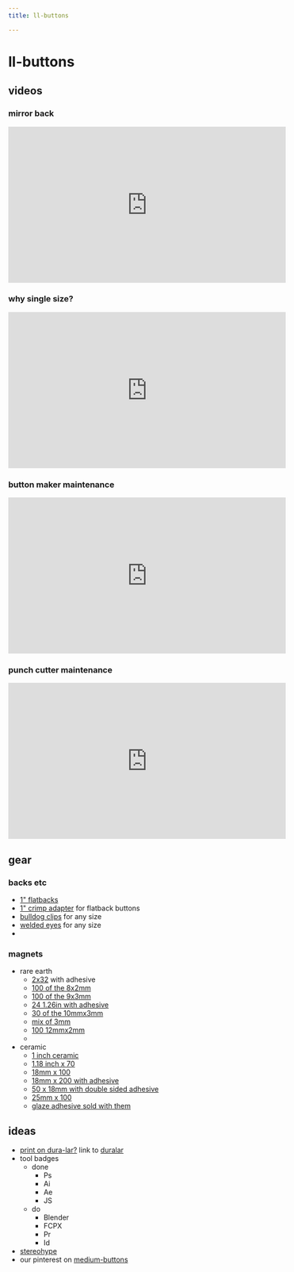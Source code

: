```yaml
---
title: ll-buttons

---
```


# ll-buttons

## videos

### mirror back

<iframe width="560" height="315" src="https://www.youtube.com/embed/PytoOdRIWCY" title="YouTube video player" frameborder="0" allow="accelerometer; autoplay; clipboard-write; encrypted-media; gyroscope; picture-in-picture" allowfullscreen></iframe>

### why single size?

<iframe width="560" height="315" src="https://www.youtube.com/embed/2z6czzh62SI" title="YouTube video player" frameborder="0" allow="accelerometer; autoplay; clipboard-write; encrypted-media; gyroscope; picture-in-picture" allowfullscreen></iframe>

### button maker maintenance

<iframe width="560" height="315" src="https://www.youtube.com/embed/AWP7AXuP91A" title="YouTube video player" frameborder="0" allow="accelerometer; autoplay; clipboard-write; encrypted-media; gyroscope; picture-in-picture" allowfullscreen></iframe>

### punch cutter maintenance

<iframe width="560" height="315" src="https://www.youtube.com/embed/QiphXa1K2R4" title="YouTube video player" frameborder="0" allow="accelerometer; autoplay; clipboard-write; encrypted-media; gyroscope; picture-in-picture" allowfullscreen></iframe>



## gear

### backs etc

* [1" flatbacks](https://www.buttonmakers.net/100-x-Metal-Flatbacks-Only-1-inch_p_516.html)
* [1" crimp adapter](https://www.buttonmakers.net/1-x-Crimp-Adapter-1-inch_p_510.html) for flatback buttons
* [bulldog clips](https://www.buttonmakers.net/100-x-Bulldog-Clips-Only_p_505.html) for any size
* [welded eyes](https://www.buttonmakers.net/100-x-Welded-Eyes-Only_p_509.html) for any size
* 

### magnets

* rare earth
    * [2x32](https://www.amazon.com/Neodymium-Double-Sided-Adhesive-Permanent-Scientific/dp/B075WV5HPH/ref=psdc_1265130011_t2_B07G48647D) with adhesive
    * [100 of the 8x2mm](https://www.amazon.com/MIN-CI-Magnets-3mm-Small/dp/B097HBZ39T/ref=sr_1_36?c=ts&keywords=Industrial%2BMagnets&qid=1644674273&s=industrial&sr=1-36&ts_id=1265128011&th=1)
    * [100 of the 9x3mm](https://www.amazon.com/MIN-CI-Magnets-3mm-Small/dp/B097HBZ39T/ref=sr_1_36?c=ts&keywords=Industrial%2BMagnets&qid=1644674273&s=industrial&sr=1-36&ts_id=1265128011&th=1)
    * [24 1.26in with adhesive](https://www.amazon.com/Strong-Neodymium-Magnets-Stronger-Earth/dp/B07PWP9DWC/ref=sr_1_32?c=ts&keywords=Industrial%2BMagnets&qid=1644674273&s=industrial&sr=1-32&ts_id=1265128011&th=1)
    * [30 of the 10mmx3mm](https://www.amazon.com/FINDMAG-Multi-Use-Magnetic-Whiteboard-Refrigerator/dp/B08M3RX88Z/ref=sr_1_35?c=ts&keywords=Industrial%2BMagnets&qid=1644674273&s=industrial&sr=1-35&ts_id=1265128011&th=1)
    * [mix of 3mm](https://www.amazon.com/DIYMAG-Refrigerator-Magnets-Industrial-Whiteboard/dp/B07MV2MKD5/ref=sr_1_27?c=ts&keywords=Industrial%2BMagnets&qid=1644674273&s=industrial&sr=1-27&ts_id=1265128011&th=1)
    * [100 12mmx2mm](https://www.amazon.com/DIYMAG-Refrigerator-Magnets-Industrial-Whiteboard/dp/B07GX7Z4DF/ref=sr_1_27?c=ts&keywords=Industrial%2BMagnets&qid=1644674273&s=industrial&sr=1-27&ts_id=1265128011&th=1)
    * 
* ceramic
    * [1 inch ceramic](https://www.amazon.com/Creative-Hobbies-Ceramic-Industrial-Magnets/dp/B01FGGTNKK/ref=sr_1_20?c=ts&keywords=Industrial+Magnets&qid=1644674185&s=industrial&sr=1-20&ts_id=1265128011)
    * [1.18 inch x 70](https://www.amazon.com/Creative-Hobbies-Ceramic-Industrial-Magnets/dp/B01FGGTNKK/ref=sr_1_20?c=ts&keywords=Industrial+Magnets&qid=1644674185&s=industrial&sr=1-20&ts_id=1265128011)
    * [18mm x 100](https://www.amazon.com/dp/B018ITTFDM/ref=sspa_dk_detail_0?psc=1&pd_rd_i=B018ITTFDM&pd_rd_w=H8jSp&pf_rd_p=b9951ce4-3bd8-4b04-9123-0fda35d6155e&pd_rd_wg=XecTA&pf_rd_r=JQPNKADWFCP752GGXVR3&pd_rd_r=72d11021-5206-4684-ab04-342536d71e4e&s=industrial&spLa=ZW5jcnlwdGVkUXVhbGlmaWVyPUEyQTE2VE5aSVZHRTJYJmVuY3J5cHRlZElkPUEwNjg2OTQwOTgxQzVFNVpHMkQ0JmVuY3J5cHRlZEFkSWQ9QTAzMjU0NDUzQTQwUzRMOEFJS0dIJndpZGdldE5hbWU9c3BfZGV0YWlsJmFjdGlvbj1jbGlja1JlZGlyZWN0JmRvTm90TG9nQ2xpY2s9dHJ1ZQ==)
    * [18mm x 200 with adhesive](https://www.amazon.com/DIYMAG-Powerful-Double-Sided-Industrial-Scientific/dp/B07Y46XG8D/ref=sr_1_30?c=ts&keywords=Industrial%2BMagnets&qid=1644674185&s=industrial&sr=1-30&ts_id=1265128011&th=1)
    * [50 x 18mm with double sided adhesive](https://www.amazon.com/Double-Sided-Adhesive-TRYMAG-Industrial-Scientific/dp/B095H99XZZ/ref=sr_1_25_sspa?c=ts&keywords=Industrial+Magnets&qid=1644674273&s=industrial&sr=1-25-spons&ts_id=1265128011&psc=1&spLa=ZW5jcnlwdGVkUXVhbGlmaWVyPUExNVhETVBHV0UxNDE2JmVuY3J5cHRlZElkPUEwNTEyMjc1MlVYNUJVUkRFSTFHWCZlbmNyeXB0ZWRBZElkPUEwMTQzNTY2Mkk4NVY0TVM0REhROCZ3aWRnZXROYW1lPXNwX2F0Zl9uZXh0JmFjdGlvbj1jbGlja1JlZGlyZWN0JmRvTm90TG9nQ2xpY2s9dHJ1ZQ==)
    * [25mm x 100](https://www.amazon.com/Magnets-Crafts-Creating-Magnetic-Projects/dp/B01MZ6TWU9/ref=sr_1_25?c=ts&keywords=Industrial+Magnets&qid=1644674185&s=industrial&sr=1-25&ts_id=1265128011)
    * [glaze adhesive sold with them](https://www.amazon.com/Judikins-GP005-Diamond-Glaze-2-Ounce/dp/B001B26II4/ref=pd_bxgy_2/146-1607024-8149141?pd_rd_w=kMkvg&pf_rd_p=6b3eefea-7b16-43e9-bc45-2e332cbf99da&pf_rd_r=JQPNKADWFCP752GGXVR3&pd_rd_r=72d11021-5206-4684-ab04-342536d71e4e&pd_rd_wg=XecTA&pd_rd_i=B001B26II4&psc=1)




## ideas

* [print on dura-lar?](http://thebuttonguy.net/wordpress/?p=364) link to [duralar](https://www.grafixarts.com/products/dura-lar-film/)
* tool badges
    * done
        * Ps
        * Ai
        * Ae
        * JS
    * do
        * Blender
        * FCPX
        * Pr
        * Id
* [stereohype](https://www.stereohype.com/144-sets)
* our pinterest on [medium-buttons](https://www.pinterest.com/learninglabpins/medium-buttons/)